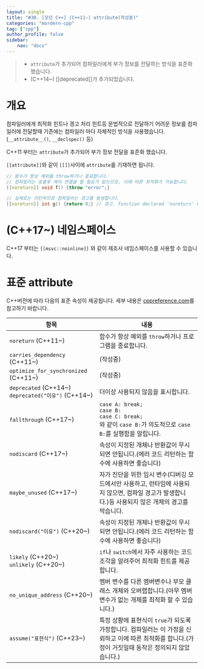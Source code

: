 ```yaml
---
layout: single
title: "#30. [모던 C++] (C++11~) attribute(작성중)"
categories: "mordern-cpp"
tag: ["cpp"]
author_profile: false
sidebar: 
    nav: "docs"
---
```


> * `attribute`가 추가되어 컴파일러에게 부가 정보를 전달하는 방식을 표준화 했습니다.
> * (C++14~) [[deprecated]]가 추가되었습니다.

# 개요

컴파일러에게 최적화 힌트나 경고 처리 힌트등 문법적으로 전달하기 어려운 정보를 컴파일러에 전달할때 기존에는 컴파일러 마다 자체적인 방식을 사용했습니다.(`__attribute__()`, `__declspec()` 등) 

C++11 부터는 `attribute`가 추가되어 부가 정보 전달을 표준화 했습니다.

`[[attribute]]`와 같이 `[[]]`사이에 `attribute`를 기재하면 됩니다.

```cpp
// 함수가 항상 예외를 throw하거나 종료합니다. 
// 컴파일러는 호출후 제어 연결을 할 필요가 없으므로, 이에 따른 최적화가 가능합니다.
[[noreturn]] void f() {throw "error";}

// 실제로는 리턴하므로 컴파일러는 경고를 발생합니다.
[[noreturn]] int g() {return 0;} // 경고. function declared 'noreturn' has a 'return' statement
```
# (C++17~) 네임스페이스

C++17 부터는 `[[msvc::noinline]]` 와 같이 제조사 네임스페이스를 사용할 수 있습니다.

# 표준 attribute

C++버전에 따라 다음의 표준 속성이 제공됩니다. 세부 내용은 [cppreference.com](https://en.cppreference.com/w/cpp/language/attributes)를 참고하기 바랍니다.


|항목|내용|
|--|--|
|`noreturn` (C++11~)|함수가 항상 예외를 `throw`하거나 프로그램을 종료합니다.|
|`carries_dependency` (C++11~)|(작성중)|
|`optimize_for_synchronized` (C++11~)|(작성중)|
|`deprecated` (C++14~)<br/>`deprecated("이유")`  (C++14~)|더이상 사용되지 않음을 표시합니다.|
|`fallthrough`  (C++17~)|`case A: break;`<br/>`case B:`<br/>`case C: break;`<br/>와 같이 `case B:`가 의도적으로 `case B:`를 실행함을 알립니다.|
|`nodiscard` (C++17~)|속성이 지정된 개체나 반환값이 무시되면 안됩니다.(에러 코드 리턴하는 함수에 사용하면 좋습니다)|
|`maybe_unused` (C++17~)|자가 진단을 위한 임시 변수(디버깅 모드에서만 사용하고, 런타임에 사용되지 않으면, 컴파일 경고가 발생합니다.)등 사용되지 않은 개체의 경고를 막습니다.|
|`nodiscard("이유")` (C++20~)|속성이 지정된 개체나 반환값이 무시되면 안됩니다.(에러 코드 리턴하는 함수에 사용하면 좋습니다)|
|`likely` (C++20~)<br/>`unlikely` (C++20~)|`if`나 `switch`에서 자주 사용하는 코드 조각을 알려주어 최적화 힌트를 제공합니다.|
|`no_unique_address` (C++20~)|멤버 변수를 다른 멤버변수나 부모 클래스 개체와 오버랩합니다.(아무 멤버 변수가 없는 개체를 최적화 할 수 있습니다.)|
|`assume("표현식")` (C++23~)|특정 상황에 표현식이 `true`가 되도록 가정합니다. 컴파일러는 이 가정을 신뢰하고 이에 따른 최적화를 합니다.(가정이 거짓일때 동작은 정의되지 않았습니다.)|